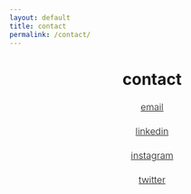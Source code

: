 ```yaml
---
layout: default
title: contact
permalink: /contact/
---
```



<h1 style="text-align: center; padding:0">contact</h1>
<h3 style="text-align: center; font-weight: 300;">
	<a href="mailto:{{ site.email }}">email</a>
</h3>
<h3 style="text-align: center; font-weight: 300;">
	<a href="https://linkedin.com/in/{{ site.linkedin_username }}">linkedin</a>
</h3>
<h3 style="text-align: center; font-weight: 300;">
	<a href="https://www.instagram.com/{{ site.instagram_username }}">instagram</a>
</h3>
<h3 style="text-align: center; font-weight: 300;">
	<a href="https://twitter.com/{{ site.twitter_username }}">twitter</a>
</h3>


<div class="filler-block"></div>